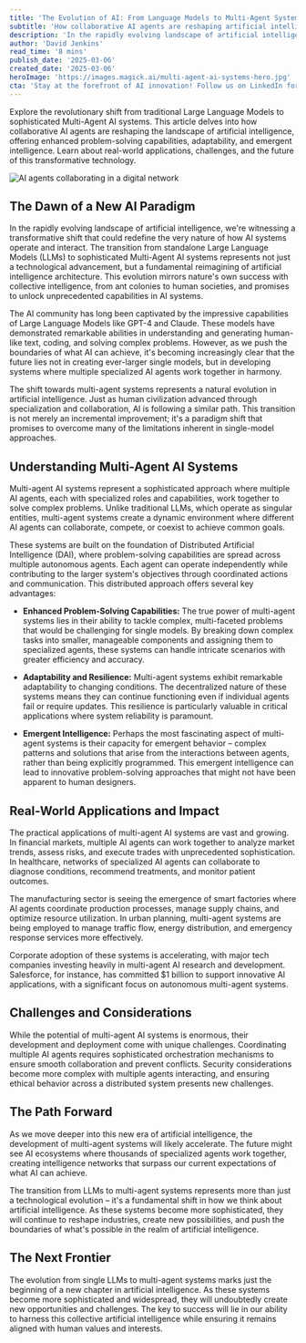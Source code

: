 ```yaml
---
title: 'The Evolution of AI: From Language Models to Multi-Agent Systems'
subtitle: 'How collaborative AI agents are reshaping artificial intelligence'
description: 'In the rapidly evolving landscape of artificial intelligence, a transformative shift is occurring that could redefine how AI systems operate and interact. This article explores the transition from standalone Large Language Models to sophisticated Multi-Agent AI systems that promise to unlock unprecedented capabilities.'
author: 'David Jenkins'
read_time: '8 mins'
publish_date: '2025-03-06'
created_date: '2025-03-06'
heroImage: 'https://images.magick.ai/multi-agent-ai-systems-hero.jpg'
cta: 'Stay at the forefront of AI innovation! Follow us on LinkedIn for regular updates on multi-agent systems and the latest developments in artificial intelligence.'
---
```


Explore the revolutionary shift from traditional Large Language Models to sophisticated Multi-Agent AI systems. This article delves into how collaborative AI agents are reshaping the landscape of artificial intelligence, offering enhanced problem-solving capabilities, adaptability, and emergent intelligence. Learn about real-world applications, challenges, and the future of this transformative technology.

![AI agents collaborating in a digital network](https://images.magick.ai/multi-agent-ai-systems-hero.jpg)

## The Dawn of a New AI Paradigm

In the rapidly evolving landscape of artificial intelligence, we're witnessing a transformative shift that could redefine the very nature of how AI systems operate and interact. The transition from standalone Large Language Models (LLMs) to sophisticated Multi-Agent AI systems represents not just a technological advancement, but a fundamental reimagining of artificial intelligence architecture. This evolution mirrors nature's own success with collective intelligence, from ant colonies to human societies, and promises to unlock unprecedented capabilities in AI systems.

The AI community has long been captivated by the impressive capabilities of Large Language Models like GPT-4 and Claude. These models have demonstrated remarkable abilities in understanding and generating human-like text, coding, and solving complex problems. However, as we push the boundaries of what AI can achieve, it's becoming increasingly clear that the future lies not in creating ever-larger single models, but in developing systems where multiple specialized AI agents work together in harmony.

The shift towards multi-agent systems represents a natural evolution in artificial intelligence. Just as human civilization advanced through specialization and collaboration, AI is following a similar path. This transition is not merely an incremental improvement; it's a paradigm shift that promises to overcome many of the limitations inherent in single-model approaches.

## Understanding Multi-Agent AI Systems

Multi-agent AI systems represent a sophisticated approach where multiple AI agents, each with specialized roles and capabilities, work together to solve complex problems. Unlike traditional LLMs, which operate as singular entities, multi-agent systems create a dynamic environment where different AI agents can collaborate, compete, or coexist to achieve common goals.

These systems are built on the foundation of Distributed Artificial Intelligence (DAI), where problem-solving capabilities are spread across multiple autonomous agents. Each agent can operate independently while contributing to the larger system's objectives through coordinated actions and communication. This distributed approach offers several key advantages:

- **Enhanced Problem-Solving Capabilities:** The true power of multi-agent systems lies in their ability to tackle complex, multi-faceted problems that would be challenging for single models. By breaking down complex tasks into smaller, manageable components and assigning them to specialized agents, these systems can handle intricate scenarios with greater efficiency and accuracy.

- **Adaptability and Resilience:** Multi-agent systems exhibit remarkable adaptability to changing conditions. The decentralized nature of these systems means they can continue functioning even if individual agents fail or require updates. This resilience is particularly valuable in critical applications where system reliability is paramount.

- **Emergent Intelligence:** Perhaps the most fascinating aspect of multi-agent systems is their capacity for emergent behavior – complex patterns and solutions that arise from the interactions between agents, rather than being explicitly programmed. This emergent intelligence can lead to innovative problem-solving approaches that might not have been apparent to human designers.

## Real-World Applications and Impact

The practical applications of multi-agent AI systems are vast and growing. In financial markets, multiple AI agents can work together to analyze market trends, assess risks, and execute trades with unprecedented sophistication. In healthcare, networks of specialized AI agents can collaborate to diagnose conditions, recommend treatments, and monitor patient outcomes.

The manufacturing sector is seeing the emergence of smart factories where AI agents coordinate production processes, manage supply chains, and optimize resource utilization. In urban planning, multi-agent systems are being employed to manage traffic flow, energy distribution, and emergency response services more effectively.

Corporate adoption of these systems is accelerating, with major tech companies investing heavily in multi-agent AI research and development. Salesforce, for instance, has committed $1 billion to support innovative AI applications, with a significant focus on autonomous multi-agent systems.

## Challenges and Considerations

While the potential of multi-agent AI systems is enormous, their development and deployment come with unique challenges. Coordinating multiple AI agents requires sophisticated orchestration mechanisms to ensure smooth collaboration and prevent conflicts. Security considerations become more complex with multiple agents interacting, and ensuring ethical behavior across a distributed system presents new challenges.

## The Path Forward

As we move deeper into this new era of artificial intelligence, the development of multi-agent systems will likely accelerate. The future might see AI ecosystems where thousands of specialized agents work together, creating intelligence networks that surpass our current expectations of what AI can achieve.

The transition from LLMs to multi-agent systems represents more than just a technological evolution – it's a fundamental shift in how we think about artificial intelligence. As these systems become more sophisticated, they will continue to reshape industries, create new possibilities, and push the boundaries of what's possible in the realm of artificial intelligence.

## The Next Frontier

The evolution from single LLMs to multi-agent systems marks just the beginning of a new chapter in artificial intelligence. As these systems become more sophisticated and widespread, they will undoubtedly create new opportunities and challenges. The key to success will lie in our ability to harness this collective artificial intelligence while ensuring it remains aligned with human values and interests.
